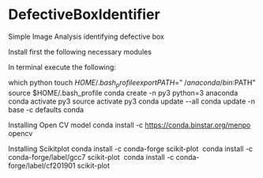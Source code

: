 # DefectiveBoxIdentifier
Simple Image Analysis identifying defective box

Install first the following  necessary modules

In terminal execute the following:

which python
touch $HOME/.bash_profile
export PATH=”~/anaconda/bin:$PATH”
source $HOME/.bash_profile
conda create -n py3 python=3 anaconda
conda activate py3
source activate py3
conda update --all
conda update -n base -c defaults conda

Installing Open CV model
conda install -c https://conda.binstar.org/menpo opencv

Installing Scikitplot
conda install -c conda-forge scikit-plot 
conda install -c conda-forge/label/gcc7 scikit-plot 
conda install -c conda-forge/label/cf201901 scikit-plot
